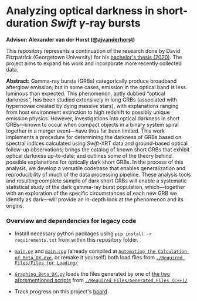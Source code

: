 # Analyzing optical darkness in short-duration *Swift* $\gamma$-ray bursts

**Advisor: Alexander van der Horst ([@ajvanderhorst](https://github.com/ajvanderhorst))**

This repository represents a continuation of the research done by David Fitzpatrick (Georgetown University) for his [bachelor's thesis (2020)](https://github.com/cgobat/dark-GRBs/blob/master/Fitzpatrick%20thesis%202020.pdf). The project aims to expand his work and incorporate more recently collected data.

**Abstract:** Gamma-ray bursts (GRBs) categorically produce broadband afterglow emission, but in some cases, emission in the optical band is less luminous than expected. This phenomenon, aptly dubbed “optical darkness”, has been studied extensively in long GRBs (associated with hypernovae created by dying massive stars), with explanations ranging from host environment extinction to high redshift to possibly unique emission physics. However, investigations into optical darkness in short GRBs—known to occur when compact objects in a binary system spiral together in a merger event—have thus far been limited. This work implements a procedure for determining the darkness of GRBs based on spectral indices calculated using _Swift_-XRT data and ground-based optical follow-up observations; brings the catalog of known short GRBs that exhibit optical darkness up-to-date; and outlines some of the theory behind possible explanations for optically dark short GRBs. In the process of this analysis, we develop a versatile codebase that enables generalization and reproducibility of much of the data processing pipeline. These analysis tools and resulting complete sample of dark short GRBs will enable a systematic statistical study of the dark gamma-ray burst population, which—together with an exploration of the specific circumstances of each new GRB we identify as dark—will provide an in-depth look at the phenomenon and its origins.

### Overview and dependencies for legacy code

- Install necessary python packages using `pip install -r requirements.txt` from within this repository folder.

- [`main.py`](https://github.com/cgobat/dark-GRBs/blob/master/Calculation%20Code/main.py) and [`main.cpp`](https://github.com/cgobat/dark-GRBs/blob/master/Calculation%20Code/main.cpp) (already compiled at [`Automating the Calculation of Beta_OX.exe`](https://github.com/cgobat/dark-GRBs/blob/master/Calculation%20Code/Automating%20the%20Calculation%20of%20Beta_OX.exe), or remake it yourself) both load files from [`./Required Files/Files for Loading/`](https://github.com/cgobat/dark-GRBs/tree/master/Required%20Files/Files%20for%20Loading)

- [`Graphing_Beta_OX.py`](https://github.com/cgobat/dark-GRBs/blob/master/Graphing%20Code/Graphing_Beta_OX.py) loads the files generated by one of [the two aforementioned scripts](https://github.com/cgobat/dark-GRBs/tree/master/Calculation%20Code) from [`./Required Files/Generated Files (C++)/`](https://github.com/cgobat/dark-GRBs/tree/master/Required%20Files/Generated%20Files%20(C%2B%2B))

- Track progress on this project's [board](https://github.com/cgobat/dark-GRBs/projects/1).
